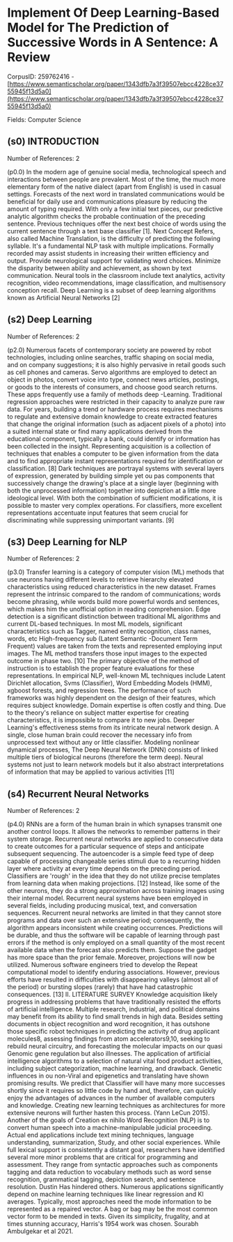 # Implement Of Deep Learning-Based Model for The Prediction of Successive Words in A Sentence: A Review

CorpusID: 259762416 - [https://www.semanticscholar.org/paper/1343dfb7a3f39507ebcc4228ce3755945f13d5a0](https://www.semanticscholar.org/paper/1343dfb7a3f39507ebcc4228ce3755945f13d5a0)

Fields: Computer Science

## (s0) INTRODUCTION
Number of References: 2

(p0.0) In the modern age of genuine social media, technological speech and interactions between people are prevalent. Most of the time, the much more elementary form of the native dialect (apart from English) is used in casual settings. Forecasts of the next word in translated communications would be beneficial for daily use and communications pleasure by reducing the amount of typing required. With only a few initial text pieces, our predictive analytic algorithm checks the probable continuation of the preceding sentence. Previous techniques offer the next best choice of words using the current sentence through a text base classifier [1]. Next Concept Refers, also called Machine Translation, is the difficulty of predicting the following syllable. It's a fundamental NLP task with multiple implications. Formally recorded may assist students in increasing their written efficiency and output. Provide neurological support for validating word choices. Minimize the disparity between ability and achievement, as shown by text communication. Neural tools in the classroom include text analytics, activity recognition, video recommendations, image classification, and multisensory conception recall. Deep Learning is a subset of deep learning algorithms known as Artificial Neural Networks [2] 
## (s2) Deep Learning
Number of References: 2

(p2.0) Numerous facets of contemporary society are powered by robot technologies, including online searches, traffic shaping on social media, and on company suggestions; it is also highly pervasive in retail goods such as cell phones and cameras. Servo algorithms are employed to detect an object in photos, convert voice into type, connect news articles, postings, or goods to the interests of consumers, and choose good search returns. These apps frequently use a family of methods deep -Learning. Traditional regression approaches were restricted in their capacity to analyze pure raw data. For years, building a trend or hardware process requires mechanisms to regulate and extensive domain knowledge to create extracted features that change the original information (such as adjacent pixels of a photo) into a suited internal state or find many applications derived from the educational component, typically a bank, could identify or information has been collected in the insight. Representing acquisition is a collection of techniques that enables a computer to be given information from the data and to find appropriate instant representations required for identification or classification. [8] Dark techniques are portrayal systems with several layers of expression, generated by building simple yet ou pas components that successively change the drawing's place at a single layer (beginning with both the unprocessed information) together into depiction at a little more ideological level. With both the combination of sufficient modifications, it is possible to master very complex operations. For classifiers, more excellent representations accentuate input features that seem crucial for discriminating while suppressing unimportant variants. [9] 
## (s3) Deep Learning for NLP
Number of References: 2

(p3.0) Transfer learning is a category of computer vision (ML) methods that use neurons having different levels to retrieve hierarchy elevated characteristics using reduced characteristics in the new dataset. Frames represent the intrinsic compared to the random of communications; words become phrasing, while words build more powerful words and sentences, which makes him the unofficial option in reading comprehension. Edge detection is a significant distinction between traditional ML algorithms and current DL-based techniques. In most ML models, significant characteristics such as Tagger, named entity recognition, class names, words, etc High-frequency sub (Latent Semantic -Document Term Frequent) values are taken from the texts and represented employing input images. The ML method transfers those input images to the expected outcome in phase two. [10] The primary objective of the method of instruction is to establish the proper feature evaluations for these representations. In empirical NLP, well-known ML techniques include Latent Dirichlet allocation, Svms (Classifier), Word Embedding Models (HMM), xgboost forests, and regression trees. The performance of such frameworks was highly dependent on the design of their features, which requires subject knowledge. Domain expertise is often costly and thing. Due to the theory's reliance on subject matter expertise for creating characteristics, it is impossible to compare it to new jobs. Deeper Learning's effectiveness stems from its intricate neural network design. A single, close human brain could recover the necessary info from unprocessed text without any or little classifier. Modeling nonlinear dynamical processes, The Deep Neural Network (DNN) consists of linked multiple tiers of biological neurons (therefore the term deep). Neural systems not just to learn network models but it also abstract interpretations of information that may be applied to various activities [11] 
## (s4) Recurrent Neural Networks
Number of References: 2

(p4.0) RNNs are a form of the human brain in which synapses transmit one another control loops. It allows the networks to remember patterns in their system storage. Recurrent neural networks are applied to consecutive data to create outcomes for a particular sequence of steps and anticipate subsequent sequencing. The autoencoder is a simple feed type of deep capable of processing changeable series stimuli due to a recurring hidden layer where activity at every time depends on the preceding period. Classifiers are 'rough' in the idea that they do not utilize precise templates from learning data when making projections. [12] Instead, like some of the other neurons, they do a strong approximation across training images using their internal model. Recurrent neural systems have been employed in several fields, including producing musical, text, and conversation sequences. Recurrent neural networks are limited in that they cannot store programs and data over such an extensive period; consequently, the algorithm appears inconsistent while creating occurrences. Predictions will be durable, and thus the software will be capable of learning through past errors if the method is only employed on a small quantity of the most recent available data when the forecast also predicts them. Suppose the gadget has more space than the prior female. Moreover, projections will now be utilized. Numerous software engineers tried to develop the Repeat computational model to identify enduring associations. However, previous efforts have resulted in difficulties with disappearing valleys (almost all of the period) or bursting slopes (rarely) that have had catastrophic consequences. [13]  II. LITERATURE SURVEY Knowledge acquisition likely progress in addressing problems that have traditionally resisted the efforts of artificial intelligence. Multiple research, industrial, and political domains may benefit from its ability to find small trends in high data. Besides setting documents in object recognition and word recognition, it has outshone those specific robot techniques in predicting the activity of drug applicant molecules8, assessing findings from atom accelerators9,10, seeking to rebuild neural circuitry, and forecasting the molecular impacts on our quasi Genomic gene regulation but also illnesses. The application of artificial intelligence algorithms to a selection of natural vital food product activities, including subject categorization, machine learning, and drawback. Genetic influences in ou non-Viral and epigenetics and translating have shown promising results. We predict that Classifier will have many more successes shortly since it requires so little code by hand and, therefore, can quickly enjoy the advantages of advances in the number of available computers and knowledge. Creating new learning techniques as architectures for more extensive neurons will further hasten this process. (Yann LeCun 2015). Another of the goals of Creation ex nihilo Word Recognition (NLP) is to convert human speech into a machine-manipulable judicial proceeding. Actual end applications include text mining techniques, language understanding, summarization, Study, and other social experiences. While full lexical support is consistently a distant goal, researchers have identified several more minor problems that are critical for programming and assessment. They range from syntactic approaches such as components tagging and data reduction to vocabulary methods such as word sense recognition, grammatical tagging, depiction search, and sentence resolution. Dustin Has hindered others. Numerous applications significantly depend on machine learning techniques like linear regression and Kl averages. Typically, most approaches need the mode information to be represented as a repaired vector. A bag or bag may be the most common vector form to be mended in texts. Given its simplicity, frugality, and at times stunning accuracy, Harris's 1954 work was chosen. Sourabh Ambulgekar et al 2021.
